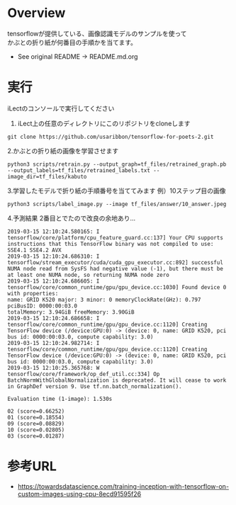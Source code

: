 # Overview
tensorflowが提供している、画像認識モデルのサンプルを使って  
かぶとの折り紙が何番目の手順かを当てます。
* See original README -> README.md.org

# 実行
iLectのコンソールで実行してください

1. iLect上の任意のディレクトリにこのリポジトリをcloneします
```
git clone https://github.com/usaribbon/tensorflow-for-poets-2.git
```

2.かぶとの折り紙の画像を学習させます
```
python3 scripts/retrain.py --output_graph=tf_files/retrained_graph.pb --output_labels=tf_files/retrained_labels.txt --image_dir=tf_files/kabuto
```

3.学習したモデルで折り紙の手順番号を当ててみます
例）10ステップ目の画像
```
python3 scripts/label_image.py --image tf_files/answer/10_answer.jpeg
```

4.予測結果
2番目とでたので改良の余地あり...
```
2019-03-15 12:10:24.580165: I tensorflow/core/platform/cpu_feature_guard.cc:137] Your CPU supports instructions that this TensorFlow binary was not compiled to use: SSE4.1 SSE4.2 AVX
2019-03-15 12:10:24.686310: I tensorflow/stream_executor/cuda/cuda_gpu_executor.cc:892] successful NUMA node read from SysFS had negative value (-1), but there must be at least one NUMA node, so returning NUMA node zero
2019-03-15 12:10:24.686605: I tensorflow/core/common_runtime/gpu/gpu_device.cc:1030] Found device 0 with properties:
name: GRID K520 major: 3 minor: 0 memoryClockRate(GHz): 0.797
pciBusID: 0000:00:03.0
totalMemory: 3.94GiB freeMemory: 3.90GiB
2019-03-15 12:10:24.686658: I tensorflow/core/common_runtime/gpu/gpu_device.cc:1120] Creating TensorFlow device (/device:GPU:0) -> (device: 0, name: GRID K520, pci bus id: 0000:00:03.0, compute capability: 3.0)
2019-03-15 12:10:24.982714: I tensorflow/core/common_runtime/gpu/gpu_device.cc:1120] Creating TensorFlow device (/device:GPU:0) -> (device: 0, name: GRID K520, pci bus id: 0000:00:03.0, compute capability: 3.0)
2019-03-15 12:10:25.365768: W tensorflow/core/framework/op_def_util.cc:334] Op BatchNormWithGlobalNormalization is deprecated. It will cease to work in GraphDef version 9. Use tf.nn.batch_normalization().

Evaluation time (1-image): 1.530s

02 (score=0.66252)
01 (score=0.18554)
09 (score=0.08829)
10 (score=0.02805)
03 (score=0.01287)
```

# 参考URL
* https://towardsdatascience.com/training-inception-with-tensorflow-on-custom-images-using-cpu-8ecd91595f26
